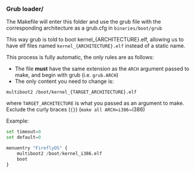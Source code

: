 ### Grub loader/

The Makefile will enter this folder and use the grub file with the corresponding architecture as a grub.cfg in `binaries/boot/grub`

This way grub is told to boot kernel_{ARCHITECTURE}.elf, allowing us to have elf files named `kernel_{ARCHITECTURE}.elf` instead of a static name.

This process is fully automatic, the only rules are as follows:

- The file **must** have the same extension as the `ARCH` argument passed to make, and begin with grub (i.e. `grub.ARCH`)
- The only content you need to change is:
```
multiboot2 /boot/kernel_{TARGET_ARCHITECTURE}.elf
```
where `TARGET_ARCHITECTURE` is what you passed as an argument to make. Exclude the curly braces (`{}`) (`make all ARCH=i386`~i386)

Example:
```python
set timeout=0
set default=0

menuentry "FireflyOS" {
    multiboot2 /boot/kernel_i386.elf
    boot
}
```
